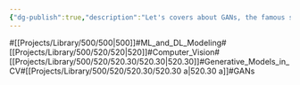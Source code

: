 ```yaml
---
{"dg-publish":true,"description":"Let's covers about GANs, the famous start to CV's Generative Models","permalink":"/projects/library/500/520/520-30/520-30-a/","dgPassFrontmatter":true,"noteIcon":"0","created":"2024-02-13T18:47:41.513+09:00","updated":"2024-04-10T20:26:27.296+09:00"}
---
```


#[[Projects/Library/500/500\|500]]#ML_and_DL_Modeling#[[Projects/Library/500/520/520\|520]]#Computer_Vision#[[Projects/Library/500/520/520.30/520.30\|520.30]]#Generative_Models_in_CV#[[Projects/Library/500/520/520.30/520.30 a\|520.30 a]]#GANs



